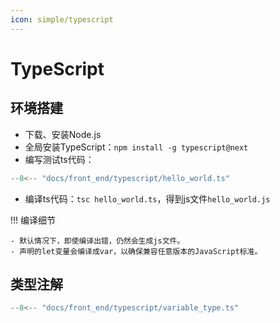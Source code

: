 ```yaml
---
icon: simple/typescript
---
```


# TypeScript

## 环境搭建

- 下载、安装Node.js
- 全局安装TypeScript：`npm install -g typescript@next`
- 编写测试ts代码：

``` typescript title="hello_world.ts"
--8<-- "docs/front_end/typescript/hello_world.ts"
```

- 编译ts代码：`tsc hello_world.ts`，得到js文件`hello_world.js`

!!! 编译细节

    - 默认情况下，即使编译出错，仍然会生成js文件。
    - 声明的let变量会编译成var，以确保兼容任意版本的JavaScript标准。

## 类型注解

``` typescript title="类型注解语法"
--8<-- "docs/front_end/typescript/variable_type.ts"
```


